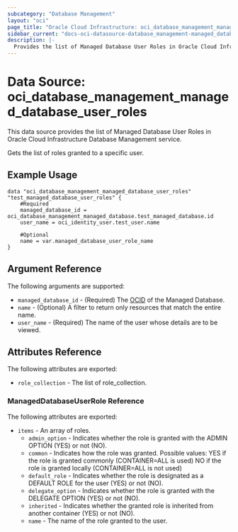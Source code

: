 ```yaml
---
subcategory: "Database Management"
layout: "oci"
page_title: "Oracle Cloud Infrastructure: oci_database_management_managed_database_user_roles"
sidebar_current: "docs-oci-datasource-database_management-managed_database_user_roles"
description: |-
  Provides the list of Managed Database User Roles in Oracle Cloud Infrastructure Database Management service
---
```


# Data Source: oci_database_management_managed_database_user_roles
This data source provides the list of Managed Database User Roles in Oracle Cloud Infrastructure Database Management service.

Gets the list of roles granted to a specific user.

## Example Usage

```hcl
data "oci_database_management_managed_database_user_roles" "test_managed_database_user_roles" {
	#Required
	managed_database_id = oci_database_management_managed_database.test_managed_database.id
	user_name = oci_identity_user.test_user.name

	#Optional
	name = var.managed_database_user_role_name
}
```

## Argument Reference

The following arguments are supported:

* `managed_database_id` - (Required) The [OCID](https://docs.cloud.oracle.com/iaas/Content/General/Concepts/identifiers.htm) of the Managed Database.
* `name` - (Optional) A filter to return only resources that match the entire name.
* `user_name` - (Required) The name of the user whose details are to be viewed.


## Attributes Reference

The following attributes are exported:

* `role_collection` - The list of role_collection.

### ManagedDatabaseUserRole Reference

The following attributes are exported:

* `items` - An array of roles.
	* `admin_option` - Indicates whether the role is granted with the ADMIN OPTION (YES) or not (NO).
	* `common` - Indicates how the role was granted. Possible values: YES if the role is granted commonly (CONTAINER=ALL is used) NO if the role is granted locally (CONTAINER=ALL is not used) 
	* `default_role` - Indicates whether the role is designated as a DEFAULT ROLE for the user (YES) or not (NO).
	* `delegate_option` - Indicates whether the role is granted with the DELEGATE OPTION (YES) or not (NO).
	* `inherited` - Indicates whether the granted role is inherited from another container (YES) or not (NO).
	* `name` - The name of the role granted to the user.

